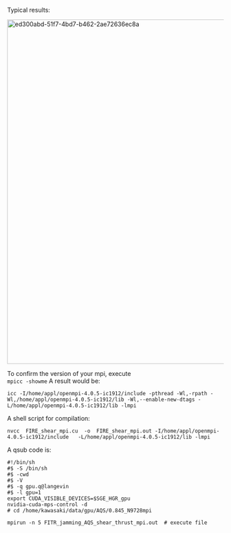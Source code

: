 Typical results:<br>


<img width="800" alt="ed300abd-51f7-4bd7-b462-2ae72636ec8a" src="https://github.com/TakeshiKawasaki/GPU-for-MD/assets/72239760/23d7b527-24d6-4081-8ebb-ca4f358bad82">


To confirm the version of your mpi, execute <br>
`mpicc -showme`
A result would be:
```
icc -I/home/appl/openmpi-4.0.5-ic1912/include -pthread -Wl,-rpath -Wl,/home/appl/openmpi-4.0.5-ic1912/lib -Wl,--enable-new-dtags -L/home/appl/openmpi-4.0.5-ic1912/lib -lmpi
```

A shell script for compilation:
```
nvcc  FIRE_shear_mpi.cu  -o  FIRE_shear_mpi.out -I/home/appl/openmpi-4.0.5-ic1912/include   -L/home/appl/openmpi-4.0.5-ic1912/lib -lmpi
```
A qsub code is:
```
#!/bin/sh
#$ -S /bin/sh
#$ -cwd
#$ -V
#$ -q gpu.q@langevin                                                                                                                                                          
#$ -l gpu=1
export CUDA_VISIBLE_DEVICES=$SGE_HGR_gpu
nvidia-cuda-mps-control -d
# cd /home/kawasaki/data/gpu/AQS/0.845_N9728mpi

mpirun -n 5 FITR_jamming_AQS_shear_thrust_mpi.out  # execute file
```

